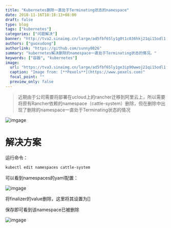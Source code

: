 ```yaml
---
title: "Kubernetes删除一直处于Terminating状态的namespace"
date: 2018-11-16T18:18:13+08:00
draft: false
type: blog
tags: ["kubernetes"]
categories: ["问题解决"]
banner: "http://tva2.sinaimg.cn/large/ad5fbf65ly1g0t1c036hkj21qi15odl1.jpg"
authors: ["guoxudong"]
authorlink: "https://github.com/sunny0826"
summary: "kubernetes解决删除的namespace一直处于Terminating状态的情况。"
keywords: ["容器", "kubernetes"]
image:
  url: "https://tva3.sinaimg.cn/large/ad5fbf65ly1ge3ip90wwoj21qi15odl1.jpg"
  caption: "Image from: [**Pexels**](https://www.pexels.com)"
  focal_point: ""
  preview_only: false
---
```

>近期由于公司需要将部署在ucloud上的rancher迁移到阿里云上，所以需要将原有Rancher依赖的namespace（cattle-system）删除，但在删除中出现了删除的namespace一直处于Terminating状态的情况

![imgage](/images/source/d-n-1.png)

# 解决方案

运行命令：

```bash
kubectl edit namespaces cattle-system
```

可以看到namespaces的yaml配置：

![imgage](/images/source/d-n-2.png)

将finalizer的value删除，这里将其设置为[]

保存即可看到该namespace已被删除

![imgage](/images/source/d-n-3.png)
